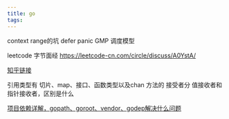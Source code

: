 ```yaml
---
title: go
tags:
---
```


context
range的坑
defer
panic
GMP 调度模型


leetcode 字节面经 https://leetcode-cn.com/circle/discuss/A0YstA/


[知乎链接](https://www.zhihu.com/question/30461290)

引用类型有 切片、map、接口、函数类型以及chan
方法的 接受者分 值接收者和指针接收者，区别是什么

[项目依赖详解，gopath、goroot、vendor、godep解决什么问题](https://ieevee.com/tech/2017/07/10/go-import.html)



